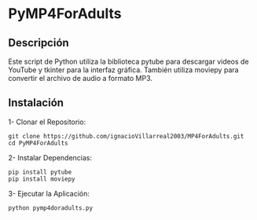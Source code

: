 # PyMP4ForAdults

## Descripción 
Este script de Python utiliza la biblioteca pytube para descargar videos de YouTube y tkinter para la interfaz gráfica. También utiliza moviepy para convertir el archivo de audio a formato MP3.

## Instalación
1- Clonar el Repositorio:

```
git clone https://github.com/ignacioVillarreal2003/MP4ForAdults.git
cd PyMP4ForAdults
```

2- Instalar Dependencias:

```
pip install pytube
pip install moviepy
```

3- Ejecutar la Aplicación:

```
python pymp4doradults.py
```

